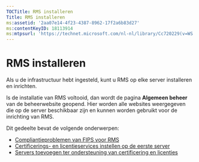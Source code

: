 ```yaml
---
TOCTitle: RMS installeren
Title: RMS installeren
ms:assetid: '2aa07e14-4f23-4387-8962-17f2a6b83d27'
ms:contentKeyID: 18113914
ms:mtpsurl: 'https://technet.microsoft.com/nl-nl/library/Cc720229(v=WS.10)'
---
```


RMS installeren
===============

Als u de infrastructuur hebt ingesteld, kunt u RMS op elke server installeren en inrichten.

Is de installatie van RMS voltooid, dan wordt de pagina **Algemeen beheer** van de beheerwebsite geopend. Hier worden alle websites weergegeven die op de server beschikbaar zijn en kunnen worden gebruikt voor de inrichting van RMS.

Dit gedeelte bevat de volgende onderwerpen:

-   [Compliantieproblemen van FIPS voor RMS](https://technet.microsoft.com/720bdace-dcd8-431e-b0fa-01193782fe0b)
-   [Certificerings- en licentieservices instellen op de eerste server](https://technet.microsoft.com/cce29a2f-984f-48ed-9187-0eb68286ec5b)
-   [Servers toevoegen ter ondersteuning van certificering en licenties](https://technet.microsoft.com/089ceb62-2a96-444f-ab42-1d5deaabd0c3)
